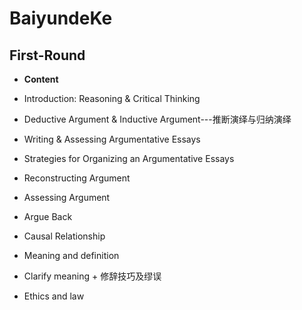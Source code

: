 # BaiyundeKe
## First-Round
* **Content**

* Introduction: Reasoning & Critical Thinking
* Deductive Argument & Inductive Argument---推断演绎与归纳演绎
* Writing & Assessing Argumentative Essays
* Strategies for Organizing an Argumentative Essays
* Reconstructing Argument
* Assessing Argument
* Argue Back
* Causal Relationship
* Meaning and definition
* Clarify meaning + 修辞技巧及缪误
* Ethics and law